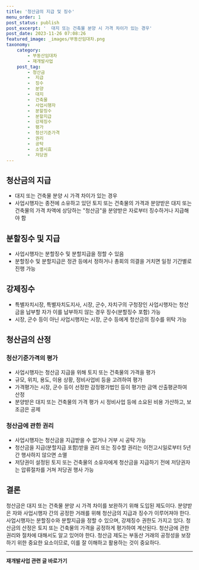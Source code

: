 ```yaml
---
title: '청산금의 지급 및 징수'
menu_order: 1
post_status: publish
post_excerpt: '  대지 또는 건축물 분양 시 가격 차이가 있는 경우'
post_date: 2023-11-26 07:08:26
featured_image: _images/부동산임대차.png
taxonomy:
    category:
        - 부동산임대차
        - 재개발사업
    post_tag:
        - 청산금
        -  지급
        -  징수
        -  분양
        -  대지
        -  건축물
        -  사업시행자
        -  분할징수
        -  분할지급
        -  강제징수
        -  평가
        -  청산기준가격
        -  권리
        -  공탁
        -  소멸시효
        -  저당권
---
```



## 청산금의 지급
- 대지 또는 건축물 분양 시 가격 차이가 있는 경우
- 사업시행자는 종전에 소유하고 있던 토지 또는 건축물의 가격과 분양받은 대지 또는 건축물의 가격 차액에 상당하는 "청산금"을 분양받은 자로부터 징수하거나 지급해야 함

## 분할징수 및 지급
- 사업시행자는 분할징수 및 분할지급을 정할 수 있음
- 분할징수 및 분할지급은 정관 등에서 정하거나 총회의 의결을 거치면 일정 기간별로 진행 가능

## 강제징수
- 특별자치시장, 특별자치도지사, 시장, 군수, 자치구의 구청장인 사업시행자는 청산금을 납부할 자가 이를 납부하지 않는 경우 징수(분할징수 포함) 가능
- 시장, 군수 등이 아닌 사업시행자는 시장, 군수 등에게 청산금의 징수를 위탁 가능

## 청산금의 산정
### 청산기준가격의 평가
- 사업시행자는 청산금 지급을 위해 토지 또는 건축물의 가격을 평가
- 규모, 위치, 용도, 이용 상황, 정비사업비 등을 고려하여 평가
- 가격평가는 시장, 군수 등이 선정한 감정평가법인 등이 평가한 금액 산출평균하여 산정
- 분양받은 대지 또는 건축물의 가격 평가 시 정비사업 등에 소요된 비용 가산하고, 보조금은 공제

### 청산금에 관한 권리
- 사업시행자는 청산금을 지급받을 수 없거나 거부 시 공탁 가능
- 청산금을 지급(분할지급 포함)받을 권리 또는 징수할 권리는 이전고시일로부터 5년간 행사하지 않으면 소멸
- 저당권이 설정된 토지 또는 건축물의 소유자에게 청산금을 지급하기 전에 저당권자는 압류절차를 거쳐 저당권 행사 가능

## 결론
청산금은 대지 또는 건축물 분양 시 가격 차이를 보완하기 위해 도입된 제도이다. 분양받은 자와 사업시행자 간의 공정한 거래를 위해 청산금의 지급과 징수가 이루어져야 한다. 사업시행자는 분할징수와 분할지급을 정할 수 있으며, 강제징수 권한도 가지고 있다. 청산금의 산정은 토지 또는 건축물의 가격을 공정하게 평가하여 계산된다. 청산금에 관한 권리와 절차에 대해서도 알고 있어야 한다. 청산금 제도는 부동산 거래의 공정성을 보장하기 위한 중요한 요소이므로, 이를 잘 이해하고 활용하는 것이 중요하다.
<!-- wp:separator -->
<hr class="wp-block-separator has-alpha-channel-opacity"/>
<!-- /wp:separator -->

<!-- wp:group {"backgroundColor":"base","layout":{"type":"constrained"}} -->
<div class="wp-block-group has-base-background-color has-background"><!-- wp:paragraph {"align":"center","fontSize":"medium"} -->
<p class="has-text-align-center has-large-font-size"><strong>재개발사업 관련 글 바로가기</strong></p>
<!-- /wp:paragraph -->


<!-- wp:latest-posts
{"categories":[{"id":27320,"count":19,"description":"","link":"https://uknowlaw.com/category/%ec%9e%ac%ea%b0%9c%eb%b0%9c%ec%82%ac%ec%97%85/","name":"재개발사업","slug":"재개발사업","taxonomy":"category","parent":0,"meta":[],"_links":{"self":[{"href":"https://uknowlaw.com/wp-json/wp/v2/categories/27320"}],"collection":[{"href":"https://uknowlaw.com/wp-json/wp/v2/categories"}],"about":[{"href":"https://uknowlaw.com/wp-json/wp/v2/taxonomies/category"}],"wp:post_type":[{"href":"https://uknowlaw.com/wp-json/wp/v2/posts?categories=27320"}],"curies":[{"name":"wp","href":"https://api.w.org/{rel}","templated":true}]}}],"postsToShow":100,"excerptLength":28,"postLayout":"grid","columns":2,"featuredImageAlign":"left","featuredImageSizeSlug":"large","fontSize":"small"} /--></div>
<!-- /wp:group -->